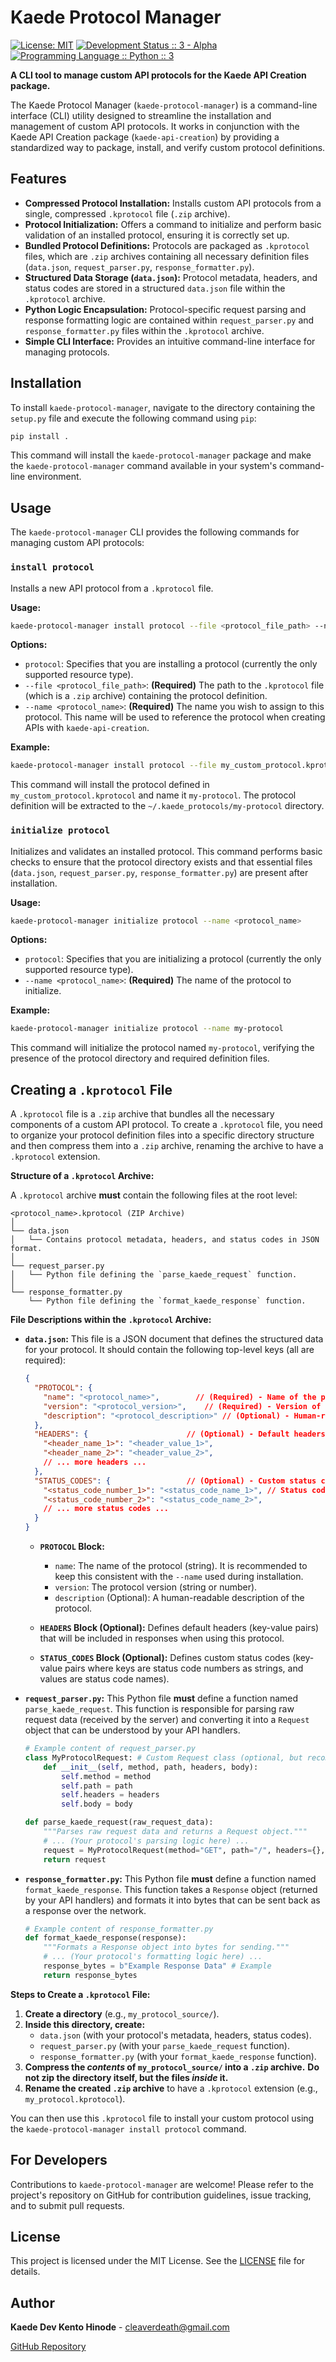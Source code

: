 # Kaede Protocol Manager

[![License: MIT](https://img.shields.io/badge/License-MIT-yellow.svg)](https://opensource.org/licenses/MIT)
[![Development Status :: 3 - Alpha](https://img.shields.io/badge/Development%20Status-Alpha-red)](https://pypi.org/classifiers/)
[![Programming Language :: Python :: 3](https://img.shields.io/badge/Programming%20Language-Python%203-blue)](https://www.python.org/)

**A CLI tool to manage custom API protocols for the Kaede API Creation package.**

The Kaede Protocol Manager (`kaede-protocol-manager`) is a command-line interface (CLI) utility designed to streamline the installation and management of custom API protocols. It works in conjunction with the Kaede API Creation package (`kaede-api-creation`) by providing a standardized way to package, install, and verify custom protocol definitions.

## Features

*   **Compressed Protocol Installation:** Installs custom API protocols from a single, compressed `.kprotocol` file (`.zip` archive).
*   **Protocol Initialization:**  Offers a command to initialize and perform basic validation of an installed protocol, ensuring it is correctly set up.
*   **Bundled Protocol Definitions:**  Protocols are packaged as `.kprotocol` files, which are `.zip` archives containing all necessary definition files (`data.json`, `request_parser.py`, `response_formatter.py`).
*   **Structured Data Storage (`data.json`):**  Protocol metadata, headers, and status codes are stored in a structured `data.json` file within the `.kprotocol` archive.
*   **Python Logic Encapsulation:** Protocol-specific request parsing and response formatting logic are contained within `request_parser.py` and `response_formatter.py` files within the `.kprotocol` archive.
*   **Simple CLI Interface:**  Provides an intuitive command-line interface for managing protocols.

## Installation

To install `kaede-protocol-manager`, navigate to the directory containing the `setup.py` file and execute the following command using `pip`:

```bash
pip install .
```

This command will install the `kaede-protocol-manager` package and make the `kaede-protocol-manager` command available in your system's command-line environment.

## Usage

The `kaede-protocol-manager` CLI provides the following commands for managing custom API protocols:

### `install protocol`

Installs a new API protocol from a `.kprotocol` file.

**Usage:**

```bash
kaede-protocol-manager install protocol --file <protocol_file_path> --name <protocol_name>
```

**Options:**

*   `protocol`: Specifies that you are installing a protocol (currently the only supported resource type).
*   `--file <protocol_file_path>`: **(Required)**  The path to the `.kprotocol` file (which is a `.zip` archive) containing the protocol definition.
*   `--name <protocol_name>`: **(Required)** The name you wish to assign to this protocol. This name will be used to reference the protocol when creating APIs with `kaede-api-creation`.

**Example:**

```bash
kaede-protocol-manager install protocol --file my_custom_protocol.kprotocol --name my-protocol
```

This command will install the protocol defined in `my_custom_protocol.kprotocol` and name it `my-protocol`. The protocol definition will be extracted to the `~/.kaede_protocols/my-protocol` directory.

### `initialize protocol`

Initializes and validates an installed protocol. This command performs basic checks to ensure that the protocol directory exists and that essential files (`data.json`, `request_parser.py`, `response_formatter.py`) are present after installation.

**Usage:**

```bash
kaede-protocol-manager initialize protocol --name <protocol_name>
```

**Options:**

*   `protocol`: Specifies that you are initializing a protocol (currently the only supported resource type).
*   `--name <protocol_name>`: **(Required)** The name of the protocol to initialize.

**Example:**

```bash
kaede-protocol-manager initialize protocol --name my-protocol
```

This command will initialize the protocol named `my-protocol`, verifying the presence of the protocol directory and required definition files.

## Creating a `.kprotocol` File

A `.kprotocol` file is a `.zip` archive that bundles all the necessary components of a custom API protocol. To create a `.kprotocol` file, you need to organize your protocol definition files into a specific directory structure and then compress them into a `.zip` archive, renaming the archive to have a `.kprotocol` extension.

**Structure of a `.kprotocol` Archive:**

A `.kprotocol` archive **must** contain the following files at the root level:

```
<protocol_name>.kprotocol (ZIP Archive)
│
└── data.json
│   └── Contains protocol metadata, headers, and status codes in JSON format.
│
└── request_parser.py
│   └── Python file defining the `parse_kaede_request` function.
│
└── response_formatter.py
    └── Python file defining the `format_kaede_response` function.
```

**File Descriptions within the `.kprotocol` Archive:**

*   **`data.json`:** This file is a JSON document that defines the structured data for your protocol. It should contain the following top-level keys (all are required):

    ```json
    {
      "PROTOCOL": {
        "name": "<protocol_name>",        // (Required) - Name of the protocol (must match installation name in most cases)
        "version": "<protocol_version>",    // (Required) - Version of the protocol (e.g., "1.0", "v2")
        "description": "<protocol_description>" // (Optional) - Human-readable description
      },
      "HEADERS": {                      // (Optional) - Default headers for responses
        "<header_name_1>": "<header_value_1>",
        "<header_name_2>": "<header_value_2>",
        // ... more headers ...
      },
      "STATUS_CODES": {                 // (Optional) - Custom status codes
        "<status_code_number_1>": "<status_code_name_1>", // Status code number (string) and name
        "<status_code_number_2>": "<status_code_name_2>",
        // ... more status codes ...
      }
    }
    ```

    *   **`PROTOCOL` Block:**
        *   `name`:  The name of the protocol (string). It is recommended to keep this consistent with the `--name` used during installation.
        *   `version`: The protocol version (string or number).
        *   `description` (Optional): A human-readable description of the protocol.

    *   **`HEADERS` Block (Optional):**  Defines default headers (key-value pairs) that will be included in responses when using this protocol.

    *   **`STATUS_CODES` Block (Optional):** Defines custom status codes (key-value pairs where keys are status code numbers as strings, and values are status code names).

*   **`request_parser.py`:** This Python file **must** define a function named `parse_kaede_request`. This function is responsible for parsing raw request data (received by the server) and converting it into a `Request` object that can be understood by your API handlers.

    ```python
    # Example content of request_parser.py
    class MyProtocolRequest: # Custom Request class (optional, but recommended)
        def __init__(self, method, path, headers, body):
            self.method = method
            self.path = path
            self.headers = headers
            self.body = body

    def parse_kaede_request(raw_request_data):
        """Parses raw request data and returns a Request object."""
        # ... (Your protocol's parsing logic here) ...
        request = MyProtocolRequest(method="GET", path="/", headers={}, body="") # Example
        return request
    ```

*   **`response_formatter.py`:** This Python file **must** define a function named `format_kaede_response`. This function takes a `Response` object (returned by your API handlers) and formats it into bytes that can be sent back as a response over the network.

    ```python
    # Example content of response_formatter.py
    def format_kaede_response(response):
        """Formats a Response object into bytes for sending."""
        # ... (Your protocol's formatting logic here) ...
        response_bytes = b"Example Response Data" # Example
        return response_bytes
    ```

**Steps to Create a `.kprotocol` File:**

1.  **Create a directory** (e.g., `my_protocol_source/`).
2.  **Inside this directory, create:**
    *   `data.json` (with your protocol's metadata, headers, status codes).
    *   `request_parser.py` (with your `parse_kaede_request` function).
    *   `response_formatter.py` (with your `format_kaede_response` function).
3.  **Compress the *contents* of `my_protocol_source/` into a `.zip` archive.**  **Do not zip the directory itself, but the files *inside* it.**
4.  **Rename the created `.zip` archive** to have a `.kprotocol` extension (e.g., `my_protocol.kprotocol`).

You can then use this `.kprotocol` file to install your custom protocol using the `kaede-protocol-manager install protocol` command.

## For Developers

Contributions to `kaede-protocol-manager` are welcome! Please refer to the project's repository on GitHub for contribution guidelines, issue tracking, and to submit pull requests.

## License

This project is licensed under the MIT License. See the [LICENSE](LICENSE) file for details.

## Author

**Kaede Dev Kento Hinode** - [cleaverdeath@gmail.com](mailto:cleaverdeath@gmail.com)

[GitHub Repository](https://github.com/darsheeegamer/kaede-protocol-manager)